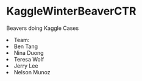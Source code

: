 KaggleWinterBeaverCTR
=====================
Beavers doing Kaggle Cases

<o>
<li>Team:</li>
<li>Ben Tang</li>
<li>Nina Duong</li>
<li>Teresa Wolf</li>
<li>Jerry Lee</li>
<li>Nelson Munoz</li>
</o>
